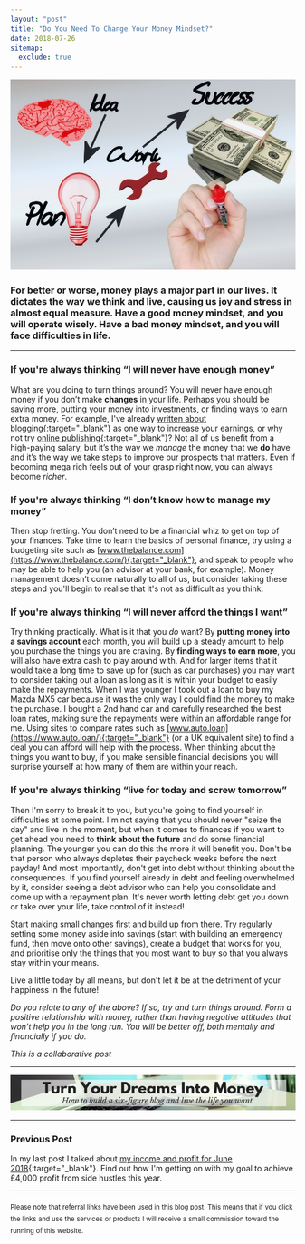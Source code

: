 ```yaml
---
layout: "post"
title: "Do You Need To Change Your Money Mindset?"
date: 2018-07-26
sitemap:
  exclude: true
---
```

![Idea plan work success image](/i/2018/change-your-money-mindset-1.jpg)

### For better or worse, money plays a major part in our lives. It dictates the way we think and live, causing us joy and stress in almost equal measure. Have a good money mindset, and you will operate wisely. Have a bad money mindset, and you will face difficulties in life.

***

### If you're always thinking “I will never have enough money”
What are you doing to turn things around? You will never have enough money if you don’t make **changes** in your life. Perhaps you should be saving more, putting your money into investments, or finding ways to earn extra money. For example, I've already [written about blogging](http://inspiringlifedesign.com/posts/write-about-what-you-love.html){:target="_blank"} as one way to increase your earnings, or why not try [online publishing](http://inspiringlifedesign.com/posts/5-money-making-reasons-to-publish-books.html){:target="_blank"}?  Not all of us benefit from a high-paying salary, but it’s the way we *manage* the money that we **do** have and it’s the way we take steps to improve our prospects that matters. Even if becoming mega rich feels out of your grasp right now, you can always become *richer*.

### If you're always thinking “I don’t know how to manage my money”
Then stop fretting. You don’t need to be a financial whiz to get on top of your finances. Take time to learn the basics of personal finance, try using a budgeting site such as [www.thebalance.com](https://www.thebalance.com/){:target="_blank"}, and speak to people who may be able to help you (an advisor at your bank, for example). Money management doesn’t come naturally to all of us, but consider taking these steps and you'll begin to realise that it's not as difficult as you think.

### If you're always thinking “I will never afford the things I want”
Try thinking practically. What is it that you *do* want? By **putting money into a savings account** each month, you will build up a steady amount to help you purchase the things you are craving. By **finding ways to earn more**, you will also have extra cash to play around with. And for larger items that it would take a long time to save up for (such as car purchases) you may want to consider taking out a loan as long as it is within your budget to easily make the repayments. When I was younger I took out a loan to buy my Mazda MX5 car because it was the only way I could find the money to make the purchase. I bought a 2nd hand car and carefully researched the best loan rates, making sure the repayments were within an affordable range for me. Using sites to compare rates such as [www.auto.loan](https://www.auto.loan/){:target="_blank"} (or a UK equivalent site) to find a deal you can afford will help with the process. When thinking about the things you want to buy, if you make sensible financial decisions you will surprise yourself at how many of them are within your reach.

### If you're always thinking “live for today and screw tomorrow”
Then I'm sorry to break it to you, but you're going to find yourself in difficulties at some point. I'm not saying that you should never "seize the day" and live in the moment, but when it comes to finances if you want to get ahead you need to **think about the future** and do some financial planning. The younger you can do this the more it will benefit you. Don't be that person who always depletes their paycheck weeks before the next payday! And most importantly, don't get into debt without thinking about the consequences. If you find yourself already in debt and feeling overwhelmed by it, consider seeing a debt advisor who can help you consolidate and come up with a repayment plan. It's never worth letting debt get you down or take over your life, take control of it instead!

Start making small changes first and build up from there. Try regularly setting some money aside into savings (start with building an emergency fund, then move onto other savings), create a budget that works for you, and prioritise only the things that you most want to buy so that you always stay within your means. 

Live a little today by all means, but don't let it be at the detriment of your happiness in the future!


*Do you relate to any of the above? If so, try and turn things around. Form a positive relationship with money, rather than having negative attitudes that won’t help you in the long run. You will be better off, both mentally and financially if you do.*



*This is a collaborative post*

***

<!-- START ADVERTISER: Emma Drew turn your dreams course -->
<center>
<a href="http://bit.ly/turnyourdreamsintomoney" target="_blank"><img src='/aff/turn-your-dreams-into-money-728x90.png' alt='Turn Your Dreams Into Money link to course' /></a>
</center>
<!-- END ADVERTISER: Emma Drew turn your dreams course -->

***

### Previous Post

In my last post I talked about [my income and profit for June 2018](/posts/june-2018-income-report.html){:target="_blank"}. Find out how I'm getting on with my goal to achieve £4,000 profit from side hustles this year.

***

<sub>Please note that referral links have been used in this blog post. This means that if you click the links and use the services or products I will receive a small commission toward the running of this website.</sub>











